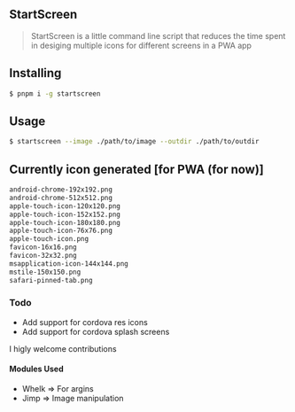## StartScreen

> StartScreen is a little command line script that reduces the time spent in desiging multiple icons for different screens in a PWA app

## Installing

```sh
$ pnpm i -g startscreen
```

## Usage

```sh
$ startscreen --image ./path/to/image --outdir ./path/to/outdir
```

## Currently icon generated [for PWA (for now)]

```sh
android-chrome-192x192.png
android-chrome-512x512.png
apple-touch-icon-120x120.png
apple-touch-icon-152x152.png
apple-touch-icon-180x180.png
apple-touch-icon-76x76.png
apple-touch-icon.png
favicon-16x16.png
favicon-32x32.png
msapplication-icon-144x144.png
mstile-150x150.png
safari-pinned-tab.png
```

### Todo

- Add support for cordova res icons
- Add support for cordova splash screens

I higly welcome contributions

#### Modules Used

- Whelk => For argins
- Jimp => Image manipulation
